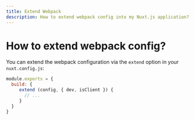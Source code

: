 ```yaml
---
title: Extend Webpack
description: How to extend webpack config into my Nuxt.js application?
---
```


# How to extend webpack config?

You can extend the webpack configuration via the `extend` option in your `nuxt.config.js`:

```js
module.exports = {
  build: {
     extend (config, { dev, isClient }) {
       // ...
     }
  }
}
```
